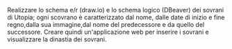 Realizzare lo schema e/r (draw.io) e lo schema logico (DBeaver) dei sovrani di Utopia; ogni scovrano è caratterizzato dal nome, dalle date di inizio e fine regno,dalla sua immagine,dal nome del predecessore e da quello del successore. Creare quindi un'applicazione web per inserire i sovrani e visualizzare la dinastia dei sovrani.
